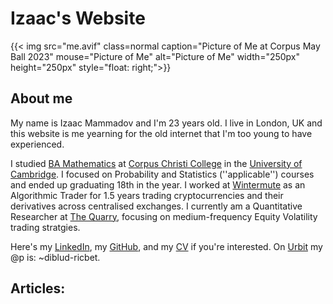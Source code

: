 # Izaac's Website
{{< img src="me.avif" class=normal caption="Picture of Me at Corpus May Ball 2023" mouse="Picture of Me" alt="Picture of Me" width="250px" height="250px" style="float: right;">}}
## About me
My name is Izaac Mammadov and I'm 23 years old. I live in London, UK and this website is me yearning for the old internet that I'm too young to have experienced.

I studied [BA Mathematics](https://en.wikipedia.org/wiki/Mathematical_Tripos) at [Corpus Christi College](https://www.corpus.cam.ac.uk/) in the [University of Cambridge](https://www.cam.ac.uk/). I focused on Probability and Statistics (''applicable'') courses and ended up graduating 18th in the year. I worked at [Wintermute](https://wintermute.com/) as an Algorithmic Trader for 1.5 years trading cryptocurrencies and their derivatives across centralised exchanges. I currently am a Quantitative Researcher at [The Quarry](https://www.quarrylp.com/), focusing on medium-frequency Equity Volatility trading stratgies.

Here's my [LinkedIn](https://www.linkedin.com/in/izaac-mammadov/), my [GitHub](https://github.com/IzaacMammadov), and my [CV](CV.pdf) if you're interested. On [Urbit](urbit) my @p is: ~diblud-ricbet.

## Articles:

